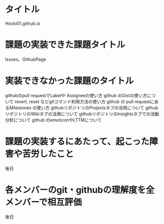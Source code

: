 # タイトル
Hiroki01.github.io
# 課題の実装できた課題タイトル
Issues、GithubPage
# 実装できなかった課題のタイトル
githubのpull requestでLabelや Assigneeの使い方
  github のGistの使い方について
  revert, reset などgitコマンド利用方法の使い方 
  github の pull requestにあるMilestones の使い方 
  githubリポジトリのProjectsタブの活用について
  githubリポジトリのWikiタブの活用について
  githubリポジトリのInsightsタブでの活動分析について 
  github のemoticonやLTTMについて
# 課題の実装するにあたって、起こった障害や苦労したこと
後日
# 各メンバーのgit・githubの理解度を全メンバーで相互評価
後日
